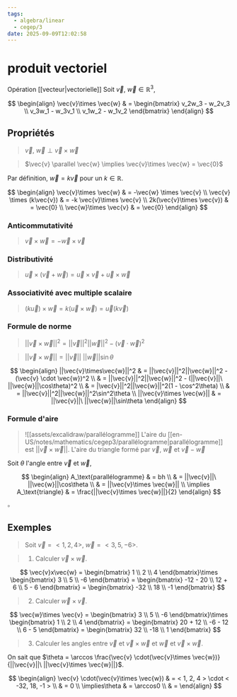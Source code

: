 ```yaml
---
tags:
  - algebra/linear
  - cegep/3
date: 2025-09-09T12:02:58
---
```


# produit vectoriel

Opération [[vecteur|vectorielle]]
Soit $\vec{v}, \ \vec{w} \in \mathbb{R}^3$,

$$
\begin{align}
\vec{v}\times \vec{w} & = \begin{bmatrix}
v_2w_3 - w_2v_3 \\
v_3w_1 - w_3v_1 \\
v_1w_2 - w_1v_2
\end{bmatrix}
\end{align}
$$

## Propriétés

> $\vec{v}, \ \vec{w}\perp \vec{v}\times \vec{w}$

> $\vec{v} \parallel \vec{w} \implies \vec{v}\times \vec{w} = \vec{0}$

Par définition, $\vec{w} = k\vec{v}$ pour un $k \in \mathbb{R}$.

$$
\begin{align}
\vec{v}\times \vec{w} & = -\vec{w} \times \vec{v} \\
\vec{v} \times (k\vec{v}) & = -k \vec{v}\times \vec{v} \\
2k(\vec{v}\times \vec{v}) & = \vec{0} \\
\vec{w}\times \vec{v} & = \vec{0}
\end{align}
$$

### Anticommutativité

> $\vec{v}\times \vec{w} = -\vec{w}\times \vec{v}$

### Distributivité

> $\vec{u}\times(\vec{v} + \vec{w}) = \vec{u}\times \vec{v} + \vec{u}\times \vec{w}$

### Associativité avec multiple scalaire

> $(k\vec{u}) \times \vec{w} = k(\vec{u} \times \vec{w}) = \vec{u}(k\vec{v})$

### Formule de norme

> $||\vec{v}\times \vec{w}||^2 = ||\vec{v}||^2||\vec{w}||^2 - (\vec{v} \cdot \vec{w})^2$

> $||\vec{v}\times \vec{w}|| = ||\vec{v}||\ ||\vec{w}||\sin\theta$

$$
\begin{align}
||\vec{v}\times\vec{w}||^2 & = ||\vec{v}||^2||\vec{w}||^2 - (\vec{v} \cdot \vec{w})^2 \\
 & = ||\vec{v}||^2||\vec{w}||^2 - (||\vec{v}||\ ||\vec{w}||\cos\theta)^2 \\
 & = |\vec{v}||^2||\vec{w}||^2(1 - \cos^2\theta) \\
 & = ||\vec{v}||^2||\vec{w}||^2\sin^2\theta \\
||\vec{v}\times \vec{w}|| & = ||\vec{v}||\ ||\vec{w}||\sin\theta
\end{align}
$$

### Formule d'aire

> ![[assets/excalidraw/parallélogramme]]
> L'aire du [[en-US/notes/mathematics/cegep3/parallélogramme|parallélogramme]] est $||\vec{v}\times \vec{w}||$.
> L'aire du triangle formé par $\vec{v}$, $\vec{w}$ et $\vec{v} - \vec{w}$

Soit $\theta$ l'angle entre $\vec{v}$ et $\vec{w}$,

$$
\begin{align}
A_\text{parallélogramme} & = bh \\
 & = ||\vec{v}||\ ||\vec{w}||\cos\theta \\
 & = ||\vec{v}\times \vec{w}|| \\
\implies A_\text{triangle} & = \frac{||\vec{v}\times \vec{w}||}{2}
\end{align}
$$

$\square$

## Exemples

> Soit $\vec{v} = < 1, 2, 4 >, \ \vec{w} = < 3, 5, -6 >$.

> 1. Calculer $\vec{v}\times \vec{w}$.

$$
\vec{v}x\vec{w} = \begin{bmatrix}
1 \\
2 \\
4
\end{bmatrix}\times \begin{bmatrix}
3 \\
5 \\
-6
\end{bmatrix} = \begin{bmatrix}
-12 - 20 \\
12 + 6 \\
5 - 6
\end{bmatrix} = \begin{bmatrix}
-32 \\
18 \\
-1
\end{bmatrix}
$$

> 2. Calculer $\vec{w}\times \vec{v}$.

$$
\vec{w}\times \vec{v} = \begin{bmatrix}
3 \\
5 \\
-6
\end{bmatrix}\times \begin{bmatrix}
1 \\
2 \\
4
\end{bmatrix} = \begin{bmatrix}
20 + 12 \\
-6 - 12 \\
6 - 5
\end{bmatrix} = \begin{bmatrix}
32 \\
-18 \\
1
\end{bmatrix}
$$

> 3. Calculer les angles entre $\vec{v}$ et $\vec{v}\times \vec{w}$ et $\vec{w}$ et $\vec{v}\times \vec{w}$.

On sait que $\theta = \arccos \frac{\vec{v} \cdot(\vec{v}\times \vec{w})}{||\vec{v}||\ ||\vec{v}\times \vec{w}||}$.

$$
\begin{align}
\vec{v} \cdot(\vec{v}\times \vec{w}) & = < 1, 2, 4 > \cdot < -32, 18, -1 > \\
 & = 0 \\
\implies\theta & = \arccos0 \\
 & =
\end{align}
$$